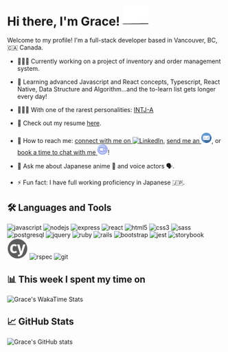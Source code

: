 # Hi there, I'm Grace! <img width="60px" src="./doc/paw-waving-cropped.webp" />
Welcome to my profile!
I'm a full-stack developer based in Vancouver, BC, 🇨🇦 Canada.

- 👩🏻‍💻 Currently working on a project of inventory and order management system.
- 🧐 Learning advanced Javascript and React concepts, Typescript, React Native, Data Structure and Algorithm...and the to-learn list gets longer every day!

- 🧚🏻‍♀️ With one of the rarest personalities: [INTJ-A](https://www.16personalities.com/intj-personality)
- 📃 Check out my resume [here](https://resume.creddle.io/resume/4a6hla5b984).
- 🔗 How to reach me: [connect with me on <img alt="LinkedIn" height="24px" width="auto" src="https://cdn.jsdelivr.net/gh/devicons/devicon/icons/linkedin/linkedin-original.svg" />](https://www.linkedin.com/in/gracewangwxt/), [send me an <img alt="email" height="24px" src="./doc/email.png" />](mailto:wangxiaotian2012@gmail.com), or [book a time to chat with me <img alt="video call" height="24px" src="./doc/video-call-icon.svg">](https://calendly.com/gracewxt/20min)!
- 💬 Ask me about Japanese anime 👾 and voice actors 🗣.
- ⚡ Fun fact: I have full working proficiency in Japanese 🇯🇵.

## 🛠 Languages and Tools
<p>
<img alt="javascript" height="48px" src="https://cdn.jsdelivr.net/gh/devicons/devicon/icons/javascript/javascript-plain.svg" />
<img alt="nodejs" height="48px" src="https://cdn.jsdelivr.net/gh/devicons/devicon/icons/nodejs/nodejs-original-wordmark.svg" />
<img alt="express" height="48px" src="https://cdn.jsdelivr.net/gh/devicons/devicon/icons/express/express-original-wordmark.svg" />
<img alt="react" height="48px" src="https://cdn.jsdelivr.net/gh/devicons/devicon/icons/react/react-original-wordmark.svg" />
<img alt="html5" height="48px" src="https://cdn.jsdelivr.net/gh/devicons/devicon/icons/html5/html5-original-wordmark.svg" />
<img alt="css3" height="48px" src="https://cdn.jsdelivr.net/gh/devicons/devicon/icons/css3/css3-original-wordmark.svg" />
<img alt="sass" height="48px" src="https://cdn.jsdelivr.net/gh/devicons/devicon/icons/sass/sass-original.svg" />
<img alt="postgresql" height="48px" src="https://cdn.jsdelivr.net/gh/devicons/devicon/icons/postgresql/postgresql-original-wordmark.svg" />
<img alt="jquery" height="48px" src="https://cdn.jsdelivr.net/gh/devicons/devicon/icons/jquery/jquery-original-wordmark.svg" />
<img alt="ruby" height="48px" src="https://cdn.jsdelivr.net/gh/devicons/devicon/icons/ruby/ruby-original-wordmark.svg" />
<img alt="rails" height="48px" src="https://cdn.jsdelivr.net/gh/devicons/devicon/icons/rails/rails-plain-wordmark.svg" />
<img alt="bootstrap" height="48px" src="https://cdn.jsdelivr.net/gh/devicons/devicon/icons/bootstrap/bootstrap-plain-wordmark.svg" />
<img alt="jest" height="48px" src="https://cdn.jsdelivr.net/gh/devicons/devicon/icons/jest/jest-plain.svg" />
<img alt="storybook" height="48px" src="https://cdn.jsdelivr.net/gh/devicons/devicon/icons/storybook/storybook-original-wordmark.svg" />
<img alt="cypress" height="48px" src="./doc/cypress.svg"/>
<img alt="rspec" height="48px" src="https://cdn.jsdelivr.net/gh/devicons/devicon/icons/rspec/rspec-original-wordmark.svg" />
<img alt="git" height="48px" src="https://cdn.jsdelivr.net/gh/devicons/devicon/icons/git/git-original-wordmark.svg" />
</p>


## 📊 This week I spent my time on
![Grace's WakaTime Stats](https://github-readme-stats.vercel.app/api/wakatime?username=GraceWXT&hide_title=true&hide_border=true)
## 📈 GitHub Stats
![Grace's GitHub stats](https://github-readme-stats.vercel.app/api?username=GraceWXT&theme=default&show_icons=true&hide_title=true&hide_border=true&hide=issues,contribs)
